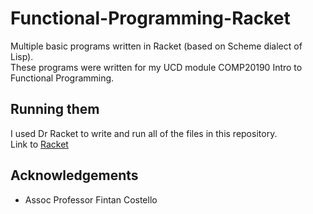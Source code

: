 # Functional-Programming-Racket
Multiple basic programs written in Racket (based on Scheme dialect of Lisp).  
These programs were written for my UCD module COMP20190 Intro to Functional Programming.

## Running them
I used Dr Racket to write and run all of the files in this repository.  
Link to [Racket](https://racket-lang.org/)

## Acknowledgements
- Assoc Professor Fintan Costello
